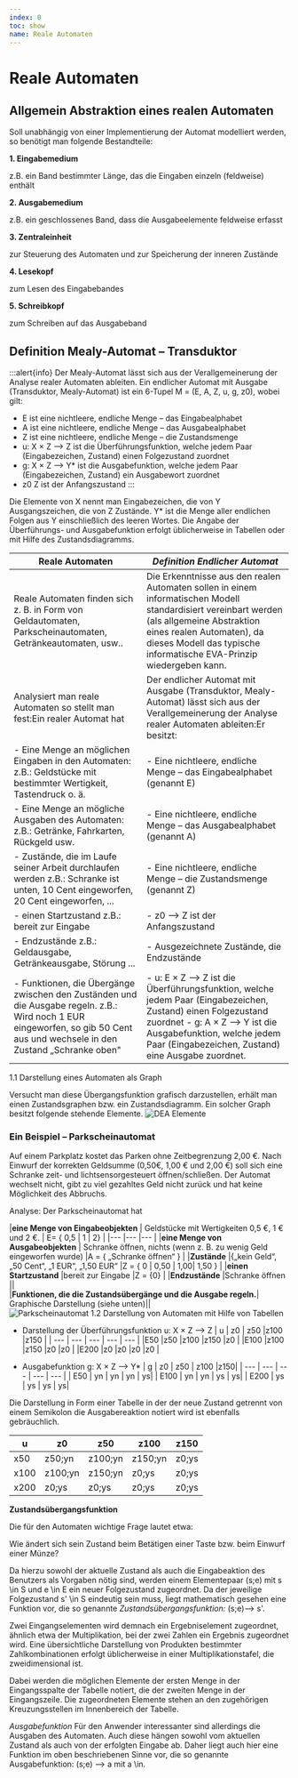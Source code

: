 ```yaml
---
index: 0
toc: show
name: Reale Automaten
---
```


# Reale Automaten
## Allgemein Abstraktion eines realen Automaten 
Soll unabhängig von einer Implementierung der Automat modelliert werden, so benötigt man folgende Bestandteile:

**1.	Eingabemedium**

z.B. ein Band bestimmter Länge, das die Eingaben einzeln (feldweise) enthält 

**2.	Ausgabemedium**

z.B. ein geschlossenes Band, dass die Ausgabeelemente feldweise erfasst 

**3.	Zentraleinheit**

zur Steuerung des Automaten und zur Speicherung der inneren Zustände  

**4.	Lesekopf**

zum Lesen des Eingabebandes 

**5.	Schreibkopf**

zum Schreiben auf das Ausgabeband 

## Definition Mealy-Automat – Transduktor

:::alert{info}
Der Mealy-Automat lässt sich aus der Verallgemeinerung der Analyse realer Automaten ableiten.
Ein endlicher Automat mit Ausgabe (Transduktor, Mealy-Automat) ist ein  6-Tupel 
M = (E, A, Z, u, g, z0), wobei gilt:
+ E ist eine nichtleere, endliche Menge – das Eingabealphabet
+ A ist eine nichtleere, endliche Menge – das Ausgabealphabet
+ Z ist eine nichtleere, endliche Menge – die Zustandsmenge
+ u: X × Z --> Z ist die Überführungsfunktion, welche jedem Paar (Eingabezeichen, Zustand) einen Folgezustand zuordnet
+ g: X × Z --> Y* ist die Ausgabefunktion, welche jedem Paar (Eingabezeichen, Zustand) ein Ausgabewort zuordnet
+ z0  Z ist der Anfangszustand
:::

Die Elemente von X nennt man Eingabezeichen, die von Y Ausgangszeichen, die von Z Zustände. Y* ist die Menge aller endlichen Folgen aus Y einschließlich des leeren Wortes. Die Angabe der Überführungs- und Ausgabefunktion erfolgt üblicherweise in Tabellen oder mit Hilfe des Zustandsdiagramms.

| **Reale Automaten** | _Definition Endlicher Automat_ |
| --- | --- |
| Reale Automaten finden sich z. B. in Form von Geldautomaten, Parkscheinautomaten, Getränkeautomaten, usw.. | Die Erkenntnisse aus den realen Automaten sollen in einem informatischen Modell standardisiert vereinbart werden (als allgemeine Abstraktion eines realen Automaten), da dieses Modell das typische informatische EVA-Prinzip wiedergeben kann. |
| Analysiert man reale Automaten so stellt man fest:Ein realer Automat hat | Der endlicher Automat mit Ausgabe (Transduktor, Mealy-Automat) lässt sich aus der Verall­ge­mei­ne­rung der Analyse realer Automaten ableiten:Er besitzt: |
| - Eine Menge an möglichen Eingaben in den Automaten: z.B.: Geldstücke mit bestimmter Wertigkeit, Tastendruck o. ä. | - Eine nichtleere, endliche Menge – das Eingabealphabet (genannt E)|
| - Eine Menge an mögliche Ausgaben des Automaten: z.B.: Getränke, Fahrkarten, Rückgeld usw. | - Eine nichtleere, endliche Menge – das Ausgabealphabet (genannt A)|
| - Zustände, die im Laufe seiner Arbeit durchlaufen werden z.B.: Schranke ist unten, 10 Cent eingeworfen, 20 Cent eingeworfen, ... | - Eine nichtleere, endliche Menge – die Zustandsmenge (genannt Z) |
| - einen Startzustand z.B.: bereit zur Eingabe | - z0 --> Z ist der Anfangszustand |
| - Endzustände z.B.: Geldausgabe, Getränkeausgabe, Störung ...| - Ausgezeichnete Zustände, die Endzustände|
| - Funktionen, die Übergänge zwischen den Zuständen und die Ausgabe regeln. z.B.: Wird noch 1 EUR eingeworfen, so gib 50 Cent aus und wechsele in den Zustand „Schranke oben"| - u: E × Z --> Z ist die Überführungsfunktion, welche jedem Paar (Eingabezeichen, Zustand) einen Folgezustand zuordnet - g: A × Z --> Y ist die Ausgabefunktion, welche jedem Paar (Eingabezeichen, Zustand) eine Ausgabe zuordnet.|


1.1	Darstellung eines Automaten als Graph
	
Versucht man diese Übergangsfunktion grafisch darzustellen, erhält man einen Zustandsgraphen bzw. ein Zustandsdiagramm.
Ein solcher Graph besitzt folgende stehende Elemente.
![DEA Elemente](/Bilder/theoretischeInformatik/DEAElemente.png)
### Ein Beispiel – Parkscheinautomat
Auf einem Parkplatz kostet das Parken ohne Zeitbegrenzung 2,00 €. Nach Einwurf der korrekten Geldsumme (0,50€, 1,00 € und 2,00 €) soll sich eine Schranke zeit- und lichtsensorgesteuert öffnen/schließen. Der Automat wechselt nicht, gibt zu viel gezahltes Geld nicht zurück und hat keine Möglichkeit des Abbruchs. 

Analyse: Der Parkscheinautomat hat

|**eine Menge von Eingabeobjekten**     | Geldstücke mit Wertigkeiten 0,5 €, 1 € und 2 €.   |	E= { 0,5 | 1 | 2}	|
|---                                    |---                                                |---                    |
|**eine Menge von Ausgabeobjekten**     | Schranke öffnen, nichts (wenn z. B. zu wenig Geld eingeworfen wurde) |A = { „Schranke öffnen“ }	|
|**Zustände**                           |{„kein Geld“, „50 Cent“, „1 EUR“, „1,50 EUR“	    |Z = { 0 | 0,50 | 1,00| 1,50 }	|
|**einen Startzustand**                 |bereit zur Eingabe	                                |Z = {0}	|
|**Endzustände**                        |Schranke öffnen	||	
|**Funktionen, die die Zustandsübergänge und die Ausgabe regeln.**| Graphische Darstellung (siehe unten)||	
![Parkscheinautomat](/Bilder/theoretischeInformatik/Parkscheinautomat.png)
1.2	Darstellung von Automaten mit Hilfe von Tabellen
+ Darstellung der Überführungsfunktion u: X × Z --> Z 
|    u	|    z0	|   z50	    |z100	|z150 |
| ---   | ---   | ---       | ---   | --- | 
|E50	|z50	|z100	    |z150	|z0   |
|E100	|z100	|z150	    |z0	    |z0   |
|E200	|z0	    |z0	        |z0	    |z0   |

+ Ausgabefunktion g: X × Z --> Y* 
|   g	|   z0	|   z50 |  z100 |z150|
| ---   | ---   | ---   | ---   | --- | 
| E50	| yn	| yn	| yn	| ys| 
| E100	| yn	| yn	| ys	| ys| 
| E200	| ys	| ys	| ys	| ys| 

Die Darstellung in Form einer Tabelle in der der neue Zustand getrennt von einem Semikolon die Ausgabereaktion notiert wird ist ebenfalls gebräuchlich.

| u	    | z0	| z50	    | z100	    | z150| 
| ---   | ---   | ---       | ---       | --- | 
| x50	| z50;yn| z100;yn	| z150;yn   | z0;ys| 
| x100  | z100;yn| z150;yn  | z0;ys     |z0;ys| 
| x200	| z0;ys	| z0;ys     |z0;ys	    |z0;ys| 

**Zustandsübergangsfunktion**

Die für den Automaten wichtige Frage lautet etwa:

Wie ändert sich sein Zustand beim Betätigen einer Taste bzw. beim Einwurf einer Münze? 

Da hierzu sowohl der aktuelle Zustand als auch die Eingabeaktion des Benutzers als Vorgaben nötig sind, werden einem Elementepaar (s;e) mit s \in S und e \in E ein neuer Folgezustand zugeordnet. Da der jeweilige Folgezustand s' \in S eindeutig sein muss, liegt mathematisch gesehen eine Funktion vor, die so genannte _Zustandsübergangsfunktion:_ (s;e)--> s'. 

Zwei Eingangselementen wird demnach ein Ergebniselement zugeordnet, ähnlich etwa der Multiplikation, bei der zwei Zahlen ein Ergebnis zugeordnet wird. Eine übersichtliche Darstellung von Produkten bestimmter Zahlkombinationen erfolgt üblicherweise in einer Multiplikationstafel, die zweidimensional ist.

Dabei werden die möglichen Elemente der ersten Menge in der Eingangsspalte der Tabelle notiert, die der zweiten Menge in der Eingangszeile. Die zugeordneten Elemente stehen an den zugehörigen Kreuzungsstellen im Innenbereich der Tabelle. 

_Ausgabefunktion_
Für den Anwender interessanter sind allerdings die Ausgaben des Automaten. Auch diese hängen sowohl vom aktuellen Zustand als auch von der erfolgten Eingabe ab. Daher liegt auch hier eine Funktion im oben beschriebenen Sinne vor, die so genannte Ausgabefunktion: (s;e) --> a mit a \in.


 
